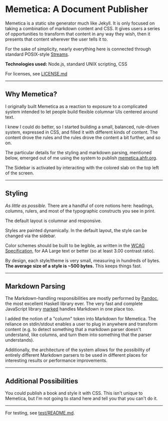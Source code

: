 # Memetica: A Document Publisher

Memetica is a static site generator much like Jekyll. It is only focused on
taking a combination of markdown content and CSS. It gives users
a series of opportunities to transform that content in any way they wish,
then it presents that content wherever the user tells it to.

For the sake of simplicity, nearly everything here is connected through
standard POSIX-style [Streams](https://en.wikipedia.org/wiki/Standard_streams).

**Technologies used:** Node.js, standard UNIX scripting, CSS

For licenses, see [LICENSE.md](LICENSE.md)

---

## Why Memetica?

I originally built Memetica as a reaction to exposure to a complicated system
intended to let people build flexible columnar UIs centered around text.

I knew I could do better, so I started building a small, balanced, rule-driven
system, expressed in CSS, and filled it with different kinds of content. The
content drove the rules and the rules drove the content a bit further,
and so on.

The particular details for the styling and markdown parsing, mentioned below,
emerged out of me using the system to publish
[memetica.ahfr.org](https://memetica.ahfr.org).

The Sidebar is activated by interacting with the colored slab on the top left
of the screen.

---

## Styling

_As little as possible._ There are a handful of core notions here: headings,
columns, rulers, and most of the typographic constructs you see in print.

The default layout is columnar and responsive.

Styles are painted dynamically. In the default layout, the style can be changed
via the sidebar.

Color schemes should be built to be legible, as written in the
[WCAG Specification](https://www.w3.org/TR/WCAG20/#visual-audio-contrast),
for AA Large text or better (so at least 3.00 contrast ratio).

By design, each style/theme is very small, measuring in hundreds of bytes.
**The average size of a style is ~500 bytes.** This keeps things fast.

---

## Markdown Parsing

The Markdown-handling responsibilities are mostly performed by
[Pandoc](https://github.com/jgm/pandoc), the most excellent Haskell library ever.
The very fast and complete JavaScript library
[marked](https://github.com/chjj/marked) handles Markdown in one place too.

I added the notion of a "column" token into Markdown for Memetica.
The reliance on stdin/stdout enables a user to plug in anywhere and transform
content (e.g. to detect something that a markdown parser doesn't understand,
like columns, and turn them into something that the parser understands).

Additionally, the architecture of the system allows for the possibility of entirely
different Markdown parsers to be used in different places for interesting results
or performance improvements.

---

## Additional Possibilities

You could publish a book and style it with CSS. This isn't unique to Memetica,
but I'm not going to stand here and tell you that you can't do it.

---

For testing, see [test/README.md](test/README.md).
